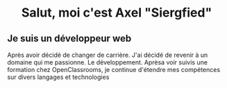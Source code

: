 <h1 align="center">Salut, moi c'est Axel "Siergfied"</h1>

<h2>Je suis un développeur web</h2>
Après avoir décidé de changer de carrière. J'ai décidé de revenir à un domaine qui me passionne. Le développement. Aprèsa voir suivis une formation chez OpenClassrooms, je continue d'étendre mes compétences sur divers langages et technologies

<!--
**Siergfied/Siergfied** is a ✨ _special_ ✨ repository because its `README.md` (this file) appears on your GitHub profile.

Here are some ideas to get you started:

- 🔭 I’m currently working on ...
- 🌱 I’m currently learning ...
- 👯 I’m looking to collaborate on ...
- 🤔 I’m looking for help with ...
- 💬 Ask me about ...
- 📫 How to reach me: ...
- 😄 Pronouns: ...
- ⚡ Fun fact: ...
-->
